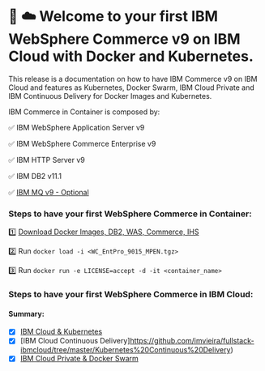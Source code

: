 # :whale: :cloud: Welcome to your first IBM WebSphere Commerce v9 on IBM Cloud with Docker and Kubernetes.

This release is a documentation on how to have IBM Commerce v9 on IBM Cloud and features as Kubernetes, Docker Swarm, IBM Cloud Private and IBM Continuous Delivery for Docker Images and Kubernetes.

IBM Commerce in Container is composed by:

✅ IBM WebSphere Application Server v9

✅ IBM WebSphere Commerce Enterprise v9

✅ IBM HTTP Server v9

✅ IBM DB2 v11.1

✅ [IBM MQ v9 - Optional](https://hub.docker.com/r/ibmcom/mq/)
 
### Steps to have your first WebSphere Commerce in Container:

:one: [Download Docker Images, DB2, WAS, Commerce, IHS](https://www.ibm.com/support/knowledgecenter/en/SSZLC2_9.0.0/com.ibm.commerce.install.doc/refs/rigbackuppak.htm)

:two: Run `docker load -i <WC_EntPro_9015_MPEN.tgz>`

:three: Run `docker run -e LICENSE=accept -d -it <container_name>`

### Steps to have your first WebSphere Commerce in IBM Cloud:

#### Summary:

- [X] [IBM Cloud & Kubernetes](https://github.com/imvieira/fullstack-ibmcloud/tree/master/Commerce%20IBM%20Cloud%20%26%20Kubernetes)
- [X] [IBM Cloud Continuous Delivery]https://github.com/imvieira/fullstack-ibmcloud/tree/master/Kubernetes%20Continuous%20Delivery)
- [X] [IBM Cloud Private & Docker Swarm](https://github.com/imvieira/fullstack-ibmcloud/tree/master/Commerce%20IBM%20Cloud%20Private%20%26%20Docker%20Swarm)
